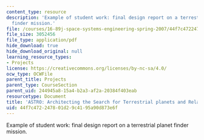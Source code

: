 ```yaml
---
content_type: resource
description: 'Example of student work: final design report on a terrestrial planet
  finder mission.'
file: /courses/16-89j-space-systems-engineering-spring-2007/44f7c472247801d29c4195a90d873e6f_report_99.pdf
file_size: 3052456
file_type: application/pdf
hide_download: true
hide_download_original: null
learning_resource_types:
- Projects
license: https://creativecommons.org/licenses/by-nc-sa/4.0/
ocw_type: OCWFile
parent_title: Projects
parent_type: CourseSection
parent_uid: 244945a8-15a4-b2a3-af2a-20384f403eab
resourcetype: Document
title: 'ASTRO: Architecting the Search for Terrestrial planets and Related Origins'
uid: 44f7c472-2478-01d2-9c41-95a90d873e6f
---
```

Example of student work: final design report on a terrestrial planet finder mission.